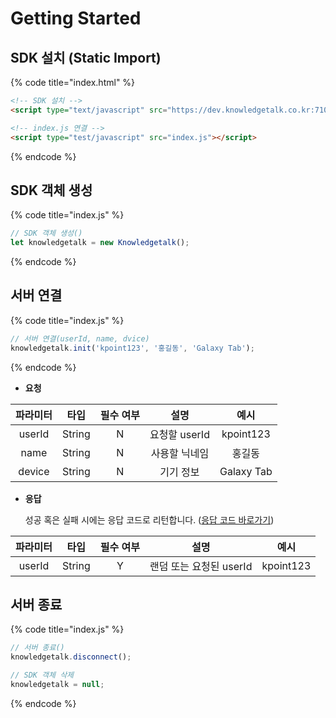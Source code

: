 # Getting Started

## SDK 설치 (Static Import)

{% code title="index.html" %}
```html
<!-- SDK 설치 -->
<script type="text/javascript" src="https://dev.knowledgetalk.co.kr:7102/knowledgetalk.min.js"></script>

<!-- index.js 연결 -->
<script type="test/javascript" src="index.js"></script>
```
{% endcode %}

## SDK 객체 생성

{% code title="index.js" %}
```javascript
// SDK 객체 생성()
let knowledgetalk = new Knowledgetalk();
```
{% endcode %}

## 서버 연결

{% code title="index.js" %}
```javascript
// 서버 연결(userId, name, dvice)
knowledgetalk.init('kpoint123', '홍길동', 'Galaxy Tab');
```
{% endcode %}

* **요청**

| **파라미터** | **타입** | **필수 여부** |   **설명**   |   **예시**   |
| :------: | :----: | :-------: | :--------: | :--------: |
|  userId  | String |     N     | 요청할 userId |  kpoint123 |
|   name   | String |     N     |   사용할 닉네임  |     홍길동    |
|  device  | String |     N     |    기기 정보   | Galaxy Tab |

*   **응답**

    성공 혹은 실패 시에는 응답 코드로 리턴합니다. ([응답 코드 바로가기](code.md))

| **파라미터** | **타입** | **필수 여부** |      **설명**      |   **예시**  |
| :------: | :----: | :-------: | :--------------: | :-------: |
|  userId  | String |     Y     | 랜덤 또는 요청된 userId | kpoint123 |

## 서버 종료

{% code title="index.js" %}
```javascript
// 서버 종료()
knowledgetalk.disconnect();

// SDK 객체 삭제
knowledgetalk = null;
```
{% endcode %}
